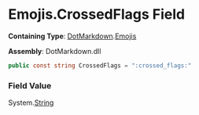# Emojis\.CrossedFlags Field

**Containing Type**: [DotMarkdown](../../README.md)\.[Emojis](../README.md)

**Assembly**: DotMarkdown\.dll

```csharp
public const string CrossedFlags = ":crossed_flags:"
```

### Field Value

System\.[String](https://docs.microsoft.com/en-us/dotnet/api/system.string)